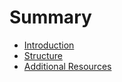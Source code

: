# Summary

- [Introduction](intro.md)
- [Structure](structure.md)
- [Additional Resources](resources.md)